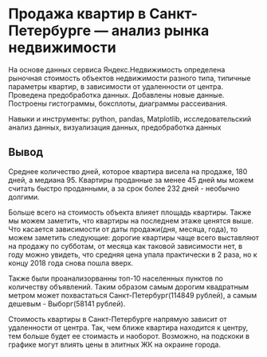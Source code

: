# Продажа квартир в Санкт-Петербурге — анализ рынка недвижимости

На основе данных сервиса Яндекс.Недвижимость определена рыночная стоимость
объектов недвижимости разного типа, типичные параметры квартир, в зависимости от
удаленности от центра. Проведена предобработка данных. Добавлены новые данные.
Построены гистограммы, боксплоты, диаграммы рассеивания.

Навыки и инструменты: python, pandas, Matplotlib, исследовательский анализ данных, визуализация данных, предобработка данных

## Вывод

Среднее количество дней, которое квартира висела на продаже, 180 дней, а медиана 95. Квартиры проданные за менее 45 дней мы можем считать быстро проданными, а за срок более 232 дней - необычно долгими.

Больше всего на стоимость объекта влияет площадь квартиры. Также мы можем заметить, что квартиры на последнем этаже ценятся выше. Что касается зависимости от даты продажи(дня, месяца, года), то можем заметить следующие: дорогие квартиры чаще всего выставляют на продажу по субботам, от месяца как таковой зависимости нет, в году можно увидеть, что средняя цена упала практически в 2 раза, но к концу 2018 года снова пошла вверх.

Также были проанализорванны топ-10 населенных пунктов по количеству объявлений. Таким образом самым дорогим квадратным метром может похвастаться Санкт-Петербург(114849 рублей), а самым дешевым - Выборг(58141 рублей).

Стоимость квартиры в Санкт-Петербурге напрямую зависит от удаленности от центра. Так, чем ближе квартира находится к центру, тем больше будет ее стоимасть и наоборот. Возможно, на подскоки в графике могут влиять цены в элитных ЖК на окраине города.
